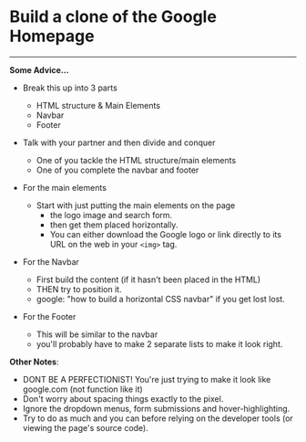 # Build a clone of the Google Homepage
- - - - 

**Some Advice...**

- Break this up into 3 parts
	- HTML structure & Main Elements
	- Navbar
	- Footer
	
- Talk with your partner and then divide and conquer 
	- One of you tackle the HTML structure/main elements
	- One of you complete the navbar and footer

- For the main elements
	- Start with just putting the main elements on the page 
		- the logo image and search form. 
		- then get them placed horizontally. 
		- You can either download the Google logo or link directly to its URL on the web in your `<img>` tag.

- For the Navbar
	- First build the content (if it hasn't been placed in the HTML)
	- THEN try to position it. 
	- google: "how to build a horizontal CSS navbar" if you get lost lost.

- For the Footer
	-  This will be similar to the navbar
	-  you'll probably have to make 2 separate lists to make it look right.

**Other Notes**:

- DONT BE A PERFECTIONIST! You're just trying to make it look like google.com (not function like it) 
- Don't worry about spacing things exactly to the pixel. 
- Ignore the dropdown menus, form submissions and hover-highlighting.
- Try to do as much and you can before relying on the developer tools (or viewing the page's source code).

